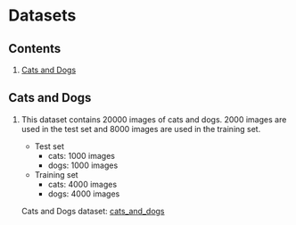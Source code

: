 Datasets
===========================

## Contents
1. [Cats and Dogs](#cats-and-dogs)

## Cats and Dogs

1. This dataset contains 20000 images of cats and dogs. 2000 images are used in the test set and 8000 images are used in the training set.
	* Test set
		* cats: 1000 images
		* dogs: 1000 images
	* Training set
		* cats: 4000 images
		* dogs: 4000 images

	Cats and Dogs dataset: [cats_and_dogs](https://github.com/ramonfigueiredopessoa/datasets/blob/master/cats_and_dogs)